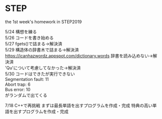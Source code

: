 # STEP
the 1st week's homework in STEP2019

5/24 構想を練る  
5/26 コードを書き始める  
5/27 fgets()で詰まる→解決済  
5/29 構造体の辞書木で詰まる→解決済  
https://icanhazwordz.appspot.com/dictionary.words 辞書を読み込めない→解決済  
'Qu'について考慮してなかった→解決済  
5/30 コードはできたが実行できない  
Segmentation fault: 11  
Abort trap: 6  
Bus error: 10  
がランダムで出てくる

7/18 C++で再挑戦
     まずは最長単語を出すプログラムを作成・完成
     特典の高い単語を出すプログラムを作成・完成
